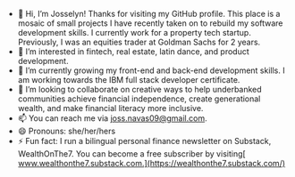 - 👋 Hi, I’m Josselyn! Thanks for visiting my GitHub profile. This place is a mosaic of small projects I have recently taken on to rebuild my software development skills.
    I currently work for a property tech startup. Previously, I was an equities trader at Goldman Sachs for 2 years. 
- 👀 I’m interested in fintech, real estate, latin dance, and product development. 
- 🌱 I’m currently growing my front-end and back-end development skills. I am working towards the IBM full stack developer certificate. 
- 💞️ I’m looking to collaborate on creative ways to help underbanked communities achieve financial independence, create generational wealth, and make financial literacy more inclusive. 
- 📫 You can reach me via joss.navas09@gmail.com.
- 😄 Pronouns: she/her/hers
- ⚡ Fun fact: I run a bilingual personal finance newsletter on Substack, WealthOnThe7. You can become a free subscriber by visiting[ www.wealthonthe7.substack.com.](https://wealthonthe7.substack.com/)

<!---
navjos/navjos is a ✨ special ✨ repository because its `README.md` (this file) appears on your GitHub profile.
You can click the Preview link to take a look at your changes.
--->
